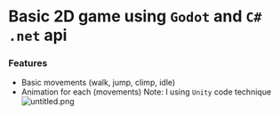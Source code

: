# Basic 2D game using `Godot` and `C# .net` api
### Features
- Basic movements (walk, jump, climp, idle)
- Animation for each (movements)
Note: I using `Unity` code technique 
![untitled.png](https://i.postimg.cc/D0Q7qc2B/untitled.png)
